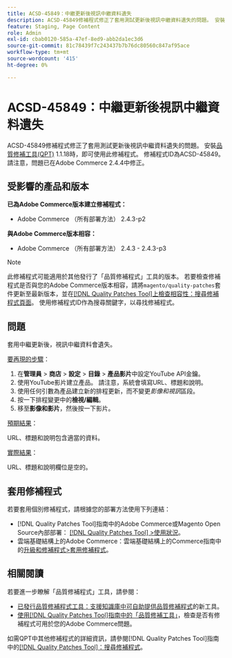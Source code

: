 ```yaml
---
title: ACSD-45849：中繼更新後視訊中繼資料遺失
description: ACSD-45849修補程式修正了套用測試更新後視訊中繼資料遺失的問題。 安裝[Quality Patches Tool (QPT)](https://experienceleague.adobe.com/en/docs/commerce-knowledge-base/kb/announcements/commerce-announcements/magento-quality-patches-released-new-tool-to-self-serve-quality-patches) 1.1.18後，即可使用此修補程式。 修補程式ID為ACSD-45849。 請注意，問題已在Adobe Commerce 2.4.4中修正。
feature: Staging, Page Content
role: Admin
exl-id: cbab0120-585a-47ef-8ed9-abb2da1ec3d6
source-git-commit: 81c78439f7c243437b7b76dc80560c847af95ace
workflow-type: tm+mt
source-wordcount: '415'
ht-degree: 0%

---
```


# ACSD-45849：中繼更新後視訊中繼資料遺失

ACSD-45849修補程式修正了套用測試更新後視訊中繼資料遺失的問題。 安裝[品質修補工具(QPT)](https://experienceleague.adobe.com/en/docs/commerce-knowledge-base/kb/announcements/commerce-announcements/magento-quality-patches-released-new-tool-to-self-serve-quality-patches) 1.1.18時，即可使用此修補程式。 修補程式ID為ACSD-45849。 請注意，問題已在Adobe Commerce 2.4.4中修正。

## 受影響的產品和版本

**已為Adobe Commerce版本建立修補程式：**

* Adobe Commerce （所有部署方法） 2.4.3-p2

**與Adobe Commerce版本相容：**

* Adobe Commerce （所有部署方法） 2.4.3 - 2.4.3-p3

>[!NOTE]
>
>此修補程式可能適用於其他發行了「品質修補程式」工具的版本。 若要檢查修補程式是否與您的Adobe Commerce版本相容，請將`magento/quality-patches`套件更新至最新版本，並在[[!DNL Quality Patches Tool]上檢查相容性：搜尋修補程式頁面](https://experienceleague.adobe.com/en/docs/commerce-knowledge-base/kb/announcements/commerce-announcements/magento-quality-patches-released-new-tool-to-self-serve-quality-patches)。 使用修補程式ID作為搜尋關鍵字，以尋找修補程式。

## 問題

套用中繼更新後，視訊中繼資料會遺失。

<u>要再現的步驟</u>：

1. 在&#x200B;**管理員** > **商店** > **設定** > **目錄** > **產品影片**&#x200B;中設定YouTube API金鑰。
1. 使用YouTube影片建立產品。 請注意，系統會填寫URL、標題和說明。
1. 使用任何引數為產品建立新的排程更新，而不變更&#x200B;*影像和視訊*&#x200B;區段。
1. 按一下排程變更中的&#x200B;**檢視/編輯**。
1. 移至&#x200B;**影像和影片**，然後按一下影片。

<u>預期結果</u>：

URL、標題和說明包含適當的資料。

<u>實際結果</u>：

URL、標題和說明欄位是空的。

## 套用修補程式

若要套用個別修補程式，請根據您的部署方法使用下列連結：

* [!DNL Quality Patches Tool]指南中的Adobe Commerce或Magento Open Source內部部署： [[!DNL Quality Patches Tool] >使用狀況](/help/tools/quality-patches-tool/usage.md)。
* 雲端基礎結構上的Adobe Commerce：雲端基礎結構上的Commerce指南中的[升級和修補程式>套用修補程式](https://experienceleague.adobe.com/docs/commerce-cloud-service/user-guide/develop/upgrade/apply-patches.html)。

## 相關閱讀

若要進一步瞭解「品質修補程式」工具，請參閱：

* [已發行品質修補程式工具：支援知識庫中可自助提供品質修補程式](https://experienceleague.adobe.com/en/docs/commerce-knowledge-base/kb/announcements/commerce-announcements/magento-quality-patches-released-new-tool-to-self-serve-quality-patches)的新工具。
* [使用[!DNL Quality Patches Tool]指南中的「品質修補工具」](/help/tools/quality-patches-tool/patches-available-in-qpt/check-patch-for-magento-issue-with-magento-quality-patches.md)，檢查是否有修補程式可用於您的Adobe Commerce問題。

如需QPT中其他修補程式的詳細資訊，請參閱[!DNL Quality Patches Tool]指南中的[[!DNL Quality Patches Tool]：搜尋修補程式](https://experienceleague.adobe.com/tools/commerce-quality-patches/index.html)。
